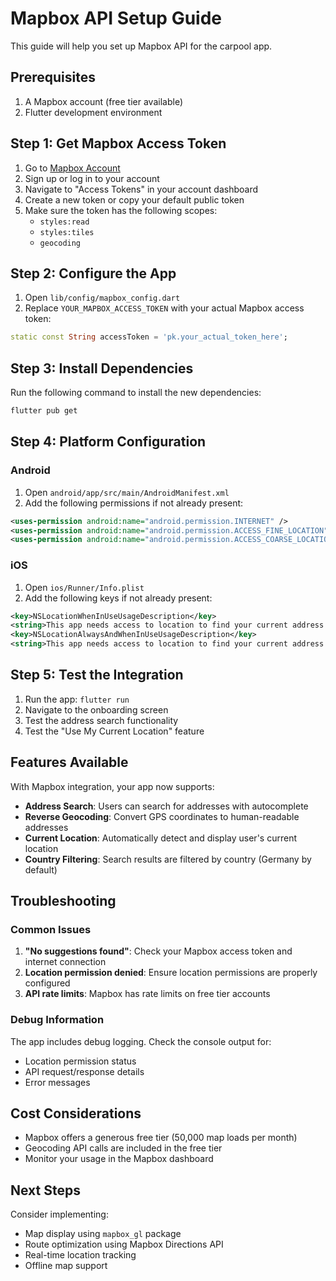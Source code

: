 # Mapbox API Setup Guide

This guide will help you set up Mapbox API for the carpool app.

## Prerequisites

1. A Mapbox account (free tier available)
2. Flutter development environment

## Step 1: Get Mapbox Access Token

1. Go to [Mapbox Account](https://account.mapbox.com/)
2. Sign up or log in to your account
3. Navigate to "Access Tokens" in your account dashboard
4. Create a new token or copy your default public token
5. Make sure the token has the following scopes:
   - `styles:read`
   - `styles:tiles`
   - `geocoding`

## Step 2: Configure the App

1. Open `lib/config/mapbox_config.dart`
2. Replace `YOUR_MAPBOX_ACCESS_TOKEN` with your actual Mapbox access token:

```dart
static const String accessToken = 'pk.your_actual_token_here';
```

## Step 3: Install Dependencies

Run the following command to install the new dependencies:

```bash
flutter pub get
```

## Step 4: Platform Configuration

### Android

1. Open `android/app/src/main/AndroidManifest.xml`
2. Add the following permissions if not already present:

```xml
<uses-permission android:name="android.permission.INTERNET" />
<uses-permission android:name="android.permission.ACCESS_FINE_LOCATION" />
<uses-permission android:name="android.permission.ACCESS_COARSE_LOCATION" />
```

### iOS

1. Open `ios/Runner/Info.plist`
2. Add the following keys if not already present:

```xml
<key>NSLocationWhenInUseUsageDescription</key>
<string>This app needs access to location to find your current address.</string>
<key>NSLocationAlwaysAndWhenInUseUsageDescription</key>
<string>This app needs access to location to find your current address.</string>
```

## Step 5: Test the Integration

1. Run the app: `flutter run`
2. Navigate to the onboarding screen
3. Test the address search functionality
4. Test the "Use My Current Location" feature

## Features Available

With Mapbox integration, your app now supports:

- **Address Search**: Users can search for addresses with autocomplete
- **Reverse Geocoding**: Convert GPS coordinates to human-readable addresses
- **Current Location**: Automatically detect and display user's current location
- **Country Filtering**: Search results are filtered by country (Germany by default)

## Troubleshooting

### Common Issues

1. **"No suggestions found"**: Check your Mapbox access token and internet connection
2. **Location permission denied**: Ensure location permissions are properly configured
3. **API rate limits**: Mapbox has rate limits on free tier accounts

### Debug Information

The app includes debug logging. Check the console output for:
- Location permission status
- API request/response details
- Error messages

## Cost Considerations

- Mapbox offers a generous free tier (50,000 map loads per month)
- Geocoding API calls are included in the free tier
- Monitor your usage in the Mapbox dashboard

## Next Steps

Consider implementing:
- Map display using `mapbox_gl` package
- Route optimization using Mapbox Directions API
- Real-time location tracking
- Offline map support 
